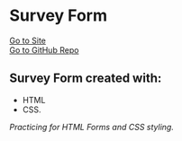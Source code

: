 # Survey Form  
[Go to Site][web]  
[Go to GitHub Repo][repo]  
## Survey Form created with: 
 * HTML
 * CSS. 

_Practicing for HTML Forms and CSS styling._


[web]:https://smraza547.github.io/Survey_Form/
[repo]:https://github.com/smraza547/Survey_Form
